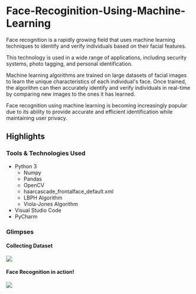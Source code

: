 # Face-Recoginition-Using-Machine-Learning
Face recognition is a rapidly growing field that uses machine learning techniques to identify and verify individuals based on their facial features. 

This technology is used in a wide range of applications, including security systems, photo tagging, and personal identification. 

Machine learning algorithms are trained on large datasets of facial images to learn the unique characteristics of each individual's face. Once trained, the algorithm can then accurately identify and verify individuals in real-time by comparing new images to the ones it has learned. 

Face recognition using machine learning is becoming increasingly popular due to its ability to provide accurate and efficient identification while maintaining user privacy.
## Highlights
### Tools & Technologies Used
<ul>
  <li>Python 3
    <ul>
      <li>Numpy</li>
      <li>Pandas</li>
      <li>OpenCV</li>
      <li>haarcascade_frontalface_default.xml</li>
      <li>LBPH Algorithm</li>
      <li>Viola-Jones Algorithm</li>
    </ul>
  </li>
  <li>Visual Studio Code</li>
  <li>PyCharm</li>
</ul>

### Glimpses
#### Collecting Dataset
<img src="https://user-images.githubusercontent.com/91594505/214209973-7eaa7bf8-23f3-41d7-8fc9-979eee5d211d.png">

#### Face Recognition in action!
<img src="https://user-images.githubusercontent.com/91594505/214209919-3f00361c-6d0c-4151-801b-71ee36813667.png">



